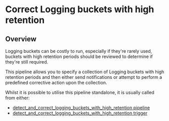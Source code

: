 # Correct Logging buckets with high retention

## Overview

Logging buckets can be costly to run, especially if they're rarely used, buckets with high retention periods should be reviewed to determine if they're still required.

This pipeline allows you to specify a collection of Logging buckets with high retention periods and then either send notifications or attempt to perform a predefined corrective action upon the collection.

Whilst it is possible to utilise this pipeline standalone, it is usually called from either:
- [detect_and_correct_logging_buckets_with_high_retention pipeline](https://hub.flowpipe.io/mods/turbot/gcp_thrifty/pipelines/gcp_thrifty.pipeline.detect_and_correct_logging_buckets_with_high_retention)
- [detect_and_correct_logging_buckets_with_high_retention trigger](https://hub.flowpipe.io/mods/turbot/gcp_thrifty/triggers/gcp_thrifty.trigger.query.detect_and_correct_logging_buckets_with_high_retention)
